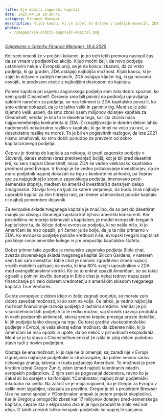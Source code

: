 ```yaml
---
title: Kje dobiti zagonski kapital
date: 2025-04-18 19:26:41
category: Finance Manager
description: Kljub kaosu, ki je zajel to državo v zadnjih mesecih, ZDA ostajajo glavni trg in predvsem okolje, ki ima z naskokom najboljši dostop do kapitala.
photos:
  - /images/kje-dobiti-zagonski-kapital.png
---
```


*[Objavljeno v časniku Finance Manager, 18.4.2025](https://www.finance.si/manager/kje-dobiti-zagonski-kapital/a/9033686)*

Kot sem omenil že v prejšnji kolumni, je po treh letih premora nastopil čas, da se vrnem v podjetniško akcijo. Kljub močni želji, da novo podjetje ustanovim nekje v Evropski uniji, se je na koncu izkazalo, da za vrsto podjetja, ki ga gradim, ZDA ostajajo najboljša možnost. Kljub kaosu, ki je zajel to državo v zadnjih mesecih, ZDA ostajajo ključni trg, ki ga moramo osvojiti, in predvsem okolje z najboljšim dostopom do kapitala.

Pomen kapitala pri uspehu zagonskega podjetja sem zelo dobro spoznal, ko sem gradil Cleanshelf. Čeravno smo bili pionirji na področju upravljanja spletnih naročnin za podjetja, so nas tekmeci iz ZDA kapitalsko povozili, ko smo enkrat dokazali, da je to lahko velik in zanimiv trg. Meni se je zdel izjemno velik uspeh, da smo zbrali osem milijonov dolarjev kapitala za Cleanshelf, vendar je bila to le desetina tega, kar sta zbrala naša najpomembnejša konkurenta iz ZDA. Z iznajdljivostjo in dobrim delom lahko nadomestiš nekajkratno razliko v kapitalu, ki ga imaš na voljo za rast, a desetkratne razlike ne moreš. To je bil en poglavitnih razlogov, da leta 2021 nismo omahovali, ko smo dobili ponudbo za prevzem od dobro kapitaliziranega podjetja.

Čeprav je dostop do kapitala za nekoga, ki gradi zagonsko podjetje v Sloveniji, danes stokrat (brez pretiravanja!) boljši, kot je bil pred desetimi leti, ko sem zagnal Cleanshelf, imajo ZDA še vedno velikansko kapitalsko prednost pred Evropo. V Evropi je še vedno pričakovanje investitorjev, da se mora podjetnik najprej dokazati na trgu s konkretnimi prihodki, pa čeprav gre za najzgodnejšo stopnjo zagonskega podjetja, imenovano pred-semenska stopnja, medtem ko ameriški investitorji z denarjem delajo zmagovalce. Stavijo torej na ljudi za katere verjamejo, da bodo znali najbolje uporabiti kapital za čim hitrejšo rast, pri čemer učinkovitost porabe kapitala ni najbolj pomemben dejavnik.

Za evropske sklade tveganega kapitala je značilno, da so pet do desetkrat manjši po obsegu zbranega kapitala kot njihovi ameriški konkurenti. Ker posledično ne morejo tekmovati s kapitalom, je model evropskih tveganih kapitalistov ta, da iščejo dobra evropska podjetja, ki so našla nišo, ki jo Američani še niso opazili, pri čemer je še bolje, da je ta niša primarno v ZDA. Ko evropsko podjetje pokaže vrednost niše, evropski tvegani kapitalisti pokličejo svoje ameriške kolege in jim prepustijo kapitalsko štafeto.

Dober primer take zgodbe je romunsko zagonsko podjetje Bible chat, zvezda slovenskega sklada tveganega kapital Silicon Gardens, v katerem sem tudi sam investitor. Bible chat je namreč zgradil eno izmed najbolj vročih mobilnih aplikacij na svetu, ki ima 80% svojih uporabnikov v ZDA med evangeličanskimi verniki. Ko so to enkrat opazili Američani, so se takoj oglasili s polnimi kovčki denarja in Bible chat je nekaj tednov nazaj zaprl financiranje pri zelo dobrem vrednotenju z ameriškim skladom tveganega kapitala True Ventures.

Če ste evropejec z dobro idejo in željo zagnati podjetje, se morate zelo dobro zavedati možnosti, ki so vam na voljo. Če lahko, je vedno najboljša možnost financiranje razvoja podjetja z lastnimi sredstvi. Vendar je pri visokotehnoloških podjetjih to le redko možno, saj strošek razvoja produkta in vseh podpornih aktivnosti, skoraj vedno krepko presega proste dobičke, ki jih podjetje lahko dosega na trgu. Če torej gradite visokotehnološko podjetje v Evropi, je vaša skoraj edina možnost, da izberete nišo, ki jo Američani še niso opazili in upate, da bo nekoč v prihodnosti eksplodirala. Meni se je ta stava s Cleanshelfom enkrat že izšla in zdaj delam podobno stavo tudi z novim podjetjem.

Obstaja še ena možnost, ki jo raje ne bi omenjal, saj zaradi nje v Evropi izgubljamo najboljše podjetnike in strokovnjake, da potem večino sadov njihovega znanja, talenta in truda požanjejo Američani. To možnost je pred kratkim izbral Gregor Žunič, eden izmed najbolj talentiranih mladih evropskih podjetnikov. Z njim sem se pogovarjal decembra, ravno ko je čakal ali bo sprejet v kalifornijski YCombinator, najbolj znan podjetniški inkubator na svetu. Na žalost se je moja napoved, da je Gregor za Evropo v veliki meri izgubljen, izkazala za pravilno. Gregor je bil s projektom Browser Use ne samo sprejet v YCombinator, ampak je potem projekt eksplodiral, kar je Gregorju omogočilo zbrati kar 17 milijonov dolarjev pred-semenskega kapitala, čeprav sta v ekipi samo dva in je njun produkt le malo več kot ideja. O takih zneskih lahko evropski podjetniki še naprej le sanjamo.